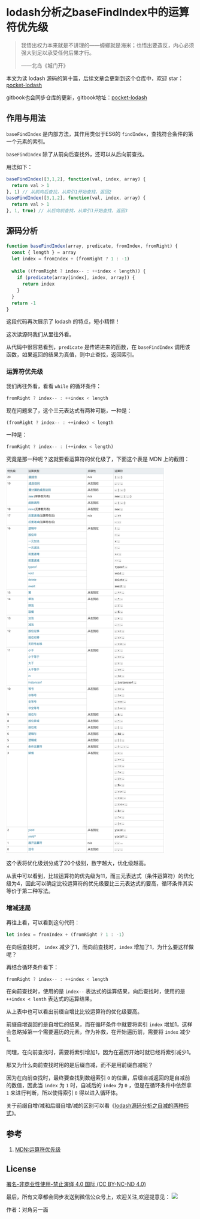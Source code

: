 # lodash分析之baseFindIndex中的运算符优先级

> 我悟出权力本来就是不讲理的——蟑螂就是海米；也悟出要造反，内心必须强大到足以承受任何后果才行。
>
> ——北岛《城门开》

本文为读 lodash 源码的第十篇，后续文章会更新到这个仓库中，欢迎 star：[pocket-lodash](https://github.com/yeyuqiudeng/pocket-lodash)

gitbook也会同步仓库的更新，gitbook地址：[pocket-lodash](https://www.gitbook.com/book/yeyuqiudeng/pocket-lodash/details)

## 作用与用法

`baseFindIndex` 是内部方法，其作用类似于ES6的 `findIndex`，查找符合条件的第一个元素的索引。

`baseFindIndex` 除了从前向后查找外，还可以从后向前查找。

用法如下：

```javascript
baseFindIndex([3,1,2], function(val, index, array) {
  return val > 1
}, 1) // 从前向后查找，从索引1开始查找，返回2
baseFindIndex([3,1,2], function(val, index, array) {
  return val > 1
}, 1, true) // 从后向前查找，从索引1开始查找，返回3
```

## 源码分析

```javascript
function baseFindIndex(array, predicate, fromIndex, fromRight) {
  const { length } = array
  let index = fromIndex + (fromRight ? 1 : -1)

  while ((fromRight ? index-- : ++index < length)) {
    if (predicate(array[index], index, array)) {
      return index
    }
  }
  return -1
}
```

这段代码再次展示了 lodash 的特点，短小精悍！

这次读源码我们从里往外看。

从代码中很容易看到，`predicate` 是传递进来的函数，在 `baseFindIndex` 调用该函数，如果返回的结果为真值，则中止查找，返回索引。

### 运算符优先级

我们再往外看，看看 `while` 的循环条件：

```javascript
fromRight ? index-- : ++index < length
```

现在问题来了，这个三元表达式有两种可能，一种是：

```javascript
(fromRight ? index-- : ++index) < length
```

一种是：

```javascript
fromRight ? index-- : (++index < length)
```

究竟是那一种呢？这就要看运算符的优化级了，下面这个表是 MDN 上的截图：

![](../images/baseFindIndex.png)

这个表将优化级划分成了20个级别，数字越大，优化级越高。

从表中可以看到，比较运算符的优先级为11，而三元表达式（条件运算符）的优化级为4，因此可以确定比较运算符的优先级要比三元表达式的要高，循环条件其实等价于第二种写法。

### 增减迷局

再往上看，可以看到这句代码：

```javascript
let index = fromIndex + (fromRight ? 1 : -1)
```

在向后查找时， `index` 减少了1，而向前查找时，`index` 增加了1，为什么要这样做呢？

再结合循环条件看下：

```javascript
fromRight ? index-- : ++index < length
```

在向前查找时，使用的是 `index--` 表达式的运算结果，向后查找时，使用的是 `++index < lenth` 表达式的运算结果。

从上表中也可以看出前缀自增比比较运算符的优化级要高。

前缀自增返回的是自增后的结果，而在循环条件中就要将索引 `index` 增加1，这样会忽略掉第一个需要遍历的元素，作为补救，在开始遍历前，需要将 `index` 减少1。

同理，在向前查找时，需要将索引增加1，因为在遍历开始时就已经将索引减少1。

那又为什么向前查找时用的是后缀自减，而不是用前缀自减呢？

因为在向前查找时，最终要查找到数组索引 `0` 的位置，后缀自减返回的是自减前的数值，因此当 `index` 为 `1` 时，自减后的 `index` 为 `0` ，但是在循环条件中依然拿 `1` 来进行判断，所以使得索引 `0` 得以进入循环体。

关于前缀自增/减和后缀自增/减的区别可以看《[lodash源码分析之自减的两种形式](https://github.com/yeyuqiudeng/pocket-lodash/blob/master/internal/assocIndexOf.md)》。

## 参考

1. [MDN:运算符优先级](https://developer.mozilla.org/zh-CN/docs/Web/JavaScript/Reference/Operators/Operator_Precedence)

## License

[署名-非商业性使用-禁止演绎 4.0 国际 (CC BY-NC-ND 4.0)](http://creativecommons.org/licenses/by-nc-nd/4.0/)

最后，所有文章都会同步发送到微信公众号上，欢迎关注,欢迎提意见：  ![](https://raw.githubusercontent.com/yeyuqiudeng/resource/master/images/qrcode_front-end-article.jpg) 

作者：对角另一面